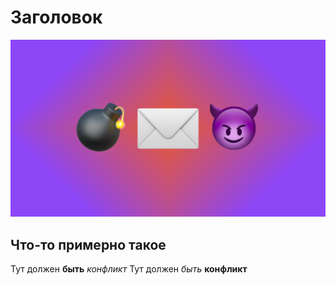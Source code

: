 # Заголовок

![Аццкая картинка](mini_magick20220609-14343-uw1n4.png)

## Что-то примерно такое
Тут должен **быть** *конфликт*
Тут должен *быть* **конфликт**
